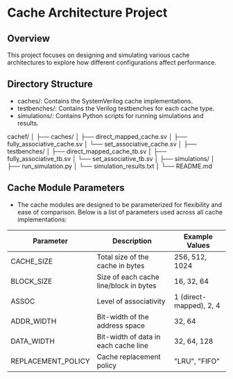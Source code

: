 # Cache Architecture Project

## Overview
This project focuses on designing and simulating various cache architectures to explore how different configurations affect performance.

## Directory Structure
- caches/: Contains the SystemVerilog cache implementations.
- testbenches/: Contains the Verilog testbenches for each cache type.
- simulations/: Contains Python scripts for running simulations and results.

cachef/
│
├── caches/
│   ├── direct_mapped_cache.sv
│   ├── fully_associative_cache.sv
│   └── set_associative_cache.sv
│
├── testbenches/
│   ├── direct_mapped_cache_tb.sv
│   ├── fully_associative_tb.sv
│   └── set_associative_tb.sv
│
├── simulations/
│   ├── run_simulation.py
│   └── simulation_results.txt
│
└── README.md

## Cache Module Parameters
- The cache modules are designed to be parameterized for flexibility and ease of comparison. Below is a list of parameters used across all cache implementations:

| Parameter               | Description                              | Example Values          |
|-------------------------|------------------------------------------|-------------------------|
| CACHE_SIZE              | Total size of the cache in bytes         | 256, 512, 1024          |
| BLOCK_SIZE              | Size of each cache line/block in bytes   | 16, 32, 64              |
| ASSOC                   | Level of associativity                   | 1 (direct-mapped), 2, 4 |
| ADDR_WIDTH              | Bit-width of the address space           | 32, 64                  |
| DATA_WIDTH              | Bit-width of data in each cache line     | 32, 64, 128             |
| REPLACEMENT_POLICY      | Cache replacement policy                 | "LRU", "FIFO"           |